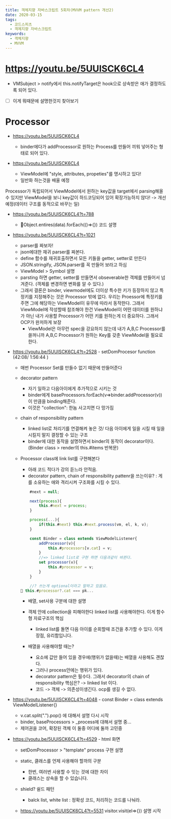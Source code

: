 ```yaml
---
title: 객체지향 자바스크립트 5회차(MVVM pattern 개선2)
date: 2020-03-15
tags:
  - 코드스피츠
  - 객제지향 자바스크립트
keywords:
  - 객체지향
  - MVVM
---
```


 # https://youtu.be/5UUISCK6CL4
 * VMSubject > notify에서 this.notifyTarget은 hook으로 상속받은 애가 결정하도록 되어 있다. 
 * [ ] 이게 뭐때문에 설명한것지 찾아보기 



# Processor

* https://youtu.be/5UUISCK6CL4
    - binder에다가 addProcessor로 원하는 Process를 만들어 끼워 넣어주는 형태로 되어 있다. 

* https://youtu.be/5UUISCK6CL4
    - ViewModel에 "style, attributes, propeties"를 명시하고 있다! 
    - 일반화 하는것을 배울 예정 

Processor가 독립되어서 ViewModel에서 원하는 key값을 target에서 parsing해올 수 있지만 
ViewModel을 보니 key값이 하드코딩되어 있어 확장가능하지 않다! -> 개선예정(데이터 구조를 동적으로 바꾸는 일)

* https://youtu.be/5UUISCK6CL4?t=788
    - Object.entires(data).forEach(()=>{}) 코드 설명 


* https://youtu.be/5UUISCK6CL4?t=1021
    - parser를 짜보자! 
    - json에대한 재귀 parser를 짜본다.
    - define 함수를 재귀호출하면서 모든 키들을 getter, setter로 만든다 
    - JSON.stringify, JSON.parser를 꼭 만들어 보라고 하심
    - ViewModel > Symbol 설명 
    - parsting 하면 getter, setter를 만들면서 obseverable한 객체를 만들어서 넘겨준다. (객체를 변경하면 변화를 알 수 있다.)
    - 그래서 결론은 binder, viewmodel에도 더이상 특수한 키가 등장하지 않고 특정키를 지정해주는 것은 Processor 밖에 없다. 
    우리는 Proessor에 특정키를 주면 그에 해당하는 ViewModel이 유무에 따라서 동작한다. 그래서 ViewModel에 작성할때 참조해야 한건 ViewModel이 어떤 데이터를 원하냐가 아닌 내가 사용할 Processor가 어떤 키를 원하는게 더 중요하다. 그래서 OCP가 완저하게 보장
        - ViewModel은 아무런 spec을 강요하지 않는데 내가 A,B,C Processor를 쓸꺼니까 A,B,C Processor가 원하는 Key를 갖춘 ViewModel을 필요로 한다.  

* https://youtu.be/5UUISCK6CL4?t=2528 - setDomProcesor function (42:08/ 1:56:44 )
    * 매번 Processor Set를 만들수 없기 때문에 만들어준다 
    * decorator pattern
        - 자기 일하고 다음아이에게 추가적으로 시키는 것 
        - binder에게 baseProcessors.forEach(v=>binder.addProcessor(v)) 이 만큼을 binding해준다. 
        - 이것은 "collection": 한놈 사고치면 다 망가짐
    * chain of responsibility pattern
        - linked list로 처리기를 연결해켜 놓은 것/ 다음 아이에게 일을 시킬 때 일을 시킬지 말지 결정할 수 있는 구조
        - binder에 대한 동작을 설명하면서 binder의 동작이 decorator이다. (Binder class > render의 this.#items 반복문)
        
    * Processor class에 link list를 구현해본다
        - 아래 코드 적다가 강의 듣느라 안적음. 
        - decorator pattern, chain of responsibility pattenr을 쓰는이유? 
            : 게를 소유하는 애와 격리시켜 구조화를 시킬 수 있다. 
        ```js
            #next = null;

            next(process){
                this.#next = process;
            }

            process(...){
                if(this.#next) this.#next.process(vm, el, k, v);
            }

            const Binder = class extends ViewModelListener{
                addProcessor(v){
                    this.#processors[v.cat] = v;
                }
                //=> linked list로 구현 하면 다음과같이 바뀐다. 
                set processor(v){
                    this.#processor = v;
                }
            }
        ```
        ```js
            //? 쓰는게 optional이라고 말하고 있음요. 
         this.#processor?.cat === pk... 
        ```
        - 배열, set사용 구분에 대한 설명
        - 객체 안에 collection을 피해야한다 linked list를 사용해야한다. 이게 함수형 자료구조의 핵심 
            - linked list를 돌면 다음 아이를 순회할때 조건을 추가할 수 있다. 이게 장점, 유리함입니다.

        - 배열을 사용해야할 때는? 
            - 요소에 값만 들어 있을 경우에(행위가 없을때)는 배열을 사용해도 괜찮다. 
            - 그러나 process안에는 행위가 있다. 
            - decorator pattern은 필수다. 그래서 decorator의 chain of responsibility 핵심은? -> linked list 이다.
            - 코드 -> 객체 -> 의존성이생긴다. ocp를 생길 수 없다.


    
* https://youtu.be/5UUISCK6CL4?t=4048 - const Binder = class extends ViewModelListener{}
    - v.cat.split(".").pop() 에 대해서 설명 다시 시작
    - binder, baseProcessors > _process에 대해서 설명 중...
    - 제어권을 코어, 확장된 객체 이 둘중 어디에 둘까 고민중 
 

 * https://youtu.be/5UUISCK6CL4?t=4529 - html 화면  
    - setDomProcessor > "template" process 구현 설명 

    - static, 클래스를 언제 사용해야 할까의 구분
        - 한번, 여러번 사용할 수 잇는 것에 대한 차이 
        - 클래스는 상속을 할 수 있습니다. 

    - shield? 쉴드 패턴 
        - balck list, white list : 정확성 코드, 처리하는 코드를 나눠라. 
    
    - https://youtu.be/5UUISCK6CL4?t=5531 visitor.visit(el=>{}) 설명 시작